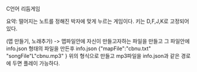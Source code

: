 C언어 리듬게임

요약: 떨어지는 노트를 정해진 박자에 맞게 누르는 게임이다.
키는 D,F,J,K로 고정되어있다.

(맵 만들기, 노래추가)
-> 맵파일안에 자신이 만들고자하는 파일을 만들고 그 파일안에 info.json 형태의 파일을 만든후
   info.json
   {"mapFile":"cbnu.txt"
   "songFile"L"cbnu.mp3"
   }
   위의 형식으로 만들고 mp3파일을 info.json과 같은 경로에 두면 플레이 가능하다.

